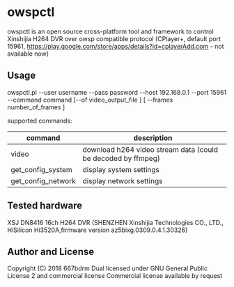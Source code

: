 # owspctl

owspctl is an open source cross-platform tool and framework to control Xinshijia H264 DVR over
owsp compatible protocol (CPlayer+, default port 15961, https://play.google.com/store/apps/details?id=cplayerAdd.com - not available now)

## Usage

owspctl.pl --user username --pass password --host 192.168.0.1 --port 15961 --command command [--of video_output_file ] [ --frames number_of_frames ]

supported commands:

|command | description |
|--|--|
video | download h264 video stream data (could be decoded by ffmpeg)
get_config_system | display system settings
get_config_network | display network settings

## Tested hardware

XSJ DN8416 16ch H264 DVR (SHENZHEN Xinshijia Technologies CO., LTD., HiSilicon Hi3520A,firmware version az5bixg.0309.0.4.1.30326)

## Author and License

Copyright (C) 2018 667bdrm
Dual licensed under GNU General Public License 2 and commercial license
Commercial license available by request



